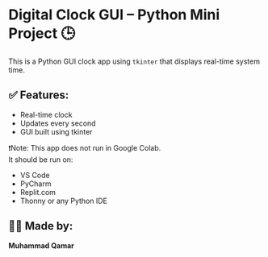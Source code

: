 # Digital Clock GUI – Python Mini Project 🕒

This is a Python GUI clock app using `tkinter` that displays real-time system time.

## ✅ Features:
- Real-time clock
- Updates every second
- GUI built using tkinter

❗Note: This app does not run in Google Colab.  
It should be run on:
- VS Code
- PyCharm
- Replit.com
- Thonny or any Python IDE

## 👨‍💻 Made by:
**Muhammad Qamar**
